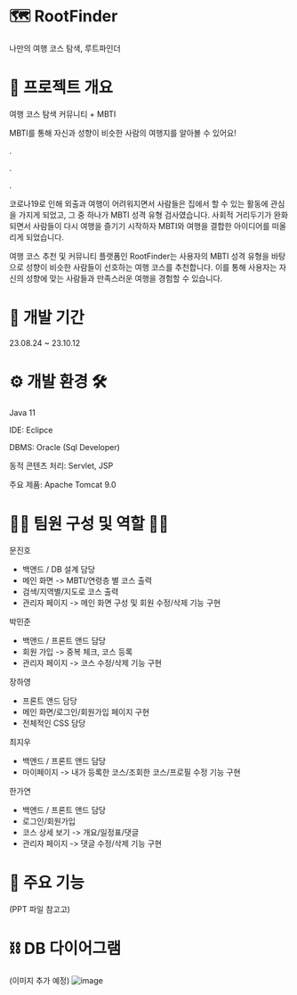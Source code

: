 # 🗺️ RootFinder 
나만의 여행 코스 탐색, 루트파인더

# 📖 프로젝트 개요
여행 코스 탐색 커뮤니티 + MBTI


MBTI를 통해 자신과 성향이 비슷한 사람의 여행지를 알아볼 수 있어요!


.


.


.

코로나19로 인해 외출과 여행이 어려워지면서 사람들은 집에서 할 수 있는 활동에 관심을 가지게 되었고, 그 중 하나가 MBTI 성격 유형 검사였습니다. 
사회적 거리두기가 완화되면서 사람들이 다시 여행을 즐기기 시작하자 MBTI와 여행을 결합한 아이디어를 떠올리게 되었습니다.


여행 코스 추천 및 커뮤니티 플랫폼인 RootFinder는 사용자의 MBTI 성격 유형을 바탕으로
성향이 비슷한 사람들이 선호하는 여행 코스를 추천합니다. 
이를 통해 사용자는 자신의 성향에 맞는 사람들과 만족스러운 여행을 경험할 수 있습니다.


# 📆 개발 기간
23.08.24 ~ 23.10.12

# ⚙️ 개발 환경 🛠️
Java 11


IDE: Eclipce


DBMS: Oracle (Sql Developer)


동적 콘텐츠 처리: Servlet, JSP


주요 제품: Apache Tomcat 9.0


# 👩‍💻 팀원 구성 및 역할 👨‍💻
문진호
- 백앤드 / DB 설계 담당
- 메인 화면 -> MBTI/연령층 별 코스 출력
- 검색/지역별/지도로 코스 출력
- 관리자 페이지 -> 메인 화면 구성 및 회원 수정/삭제 기능 구현

박민준
- 백앤드 / 프론트 앤드 담당
- 회원 가입 -> 중복 체크, 코스 등록
- 관리자 페이지 -> 코스 수정/삭제 기능 구현

장하영
- 프론트 앤드 담당
- 메인 화면/로그인/회원가입 페이지 구현
- 전체적인 CSS 담당

최지우
- 백앤드 / 프론트 앤드 담당
- 마이페이지 -> 내가 등록한 코스/조회한 코스/프로필 수정 기능 구현

한가연
- 백앤드 / 프론트 앤드 담당
- 로그인/회원가입
- 코스 상세 보기 -> 개요/일정표/댓글
- 관리자 페이지 -> 댓글 수정/삭제 기능 구현

# 📌 주요 기능
(PPT 파일 참고고)


# ⛓ DB 다이어그램
(이미지 추가 예정)
![image](https://github.com/user-attachments/assets/70b748f5-106d-4155-bb3a-08a3997c0888)

